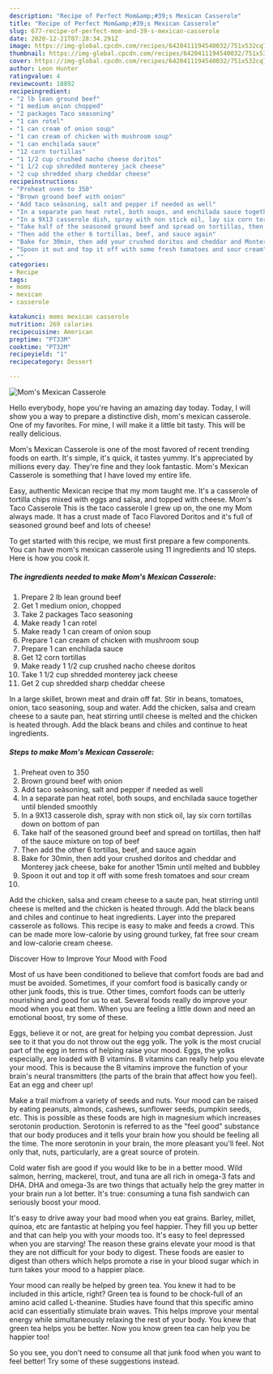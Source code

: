 ```yaml
---
description: "Recipe of Perfect Mom&amp;#39;s Mexican Casserole"
title: "Recipe of Perfect Mom&amp;#39;s Mexican Casserole"
slug: 677-recipe-of-perfect-mom-and-39-s-mexican-casserole
date: 2020-12-21T07:28:34.291Z
image: https://img-global.cpcdn.com/recipes/6420411194540032/751x532cq70/moms-mexican-casserole-recipe-main-photo.jpg
thumbnail: https://img-global.cpcdn.com/recipes/6420411194540032/751x532cq70/moms-mexican-casserole-recipe-main-photo.jpg
cover: https://img-global.cpcdn.com/recipes/6420411194540032/751x532cq70/moms-mexican-casserole-recipe-main-photo.jpg
author: Leon Hunter
ratingvalue: 4
reviewcount: 18892
recipeingredient:
- "2 lb lean ground beef"
- "1 medium onion chopped"
- "2 packages Taco seasoning"
- "1 can rotel"
- "1 can cream of onion soup"
- "1 can cream of chicken with mushroom soup"
- "1 can enchilada sauce"
- "12 corn tortillas"
- "1 1/2 cup crushed nacho cheese doritos"
- "1 1/2 cup shredded monterey jack cheese"
- "2 cup shredded sharp cheddar cheese"
recipeinstructions:
- "Preheat oven to 350"
- "Brown ground beef with onion"
- "Add taco seàsoning, salt and pepper if needed as well"
- "In a separate pan heat rotel, both soups, and enchilada sauce together until blended smoothly"
- "In a 9X13 casserole dish, spray with non stick oil, lay six corn tortillas down on bottom of pan"
- "Take half of the seasoned ground beef and spread on tortillas, then half of the sauce mixture on top of beef"
- "Then add the other 6 tortillas, beef, and sauce again"
- "Bake for 30min, then add your crushed doritos and cheddar and Monterey jack cheese, bake for another 15min until melted and bubbley"
- "Spoon it out and top it off with some fresh tomatoes and sour cream"
- ""
categories:
- Recipe
tags:
- moms
- mexican
- casserole

katakunci: moms mexican casserole 
nutrition: 269 calories
recipecuisine: American
preptime: "PT33M"
cooktime: "PT32M"
recipeyield: "1"
recipecategory: Dessert

---
```



![Mom&#39;s Mexican Casserole](https://img-global.cpcdn.com/recipes/6420411194540032/751x532cq70/moms-mexican-casserole-recipe-main-photo.jpg)

Hello everybody, hope you're having an amazing day today. Today, I will show you a way to prepare a distinctive dish, mom&#39;s mexican casserole. One of my favorites. For mine, I will make it a little bit tasty. This will be really delicious.

Mom&#39;s Mexican Casserole is one of the most favored of recent trending foods on earth. It's simple, it's quick, it tastes yummy. It's appreciated by millions every day. They're fine and they look fantastic. Mom&#39;s Mexican Casserole is something that I have loved my entire life.

Easy, authentic Mexican recipe that my mom taught me. It&#39;s a casserole of tortilla chips mixed with eggs and salsa, and topped with cheese. Mom&#39;s Taco Casserole This is the taco casserole I grew up on, the one my Mom always made. It has a crust made of Taco Flavored Doritos and it&#39;s full of seasoned ground beef and lots of cheese!


To get started with this recipe, we must first prepare a few components. You can have mom&#39;s mexican casserole using 11 ingredients and 10 steps. Here is how you cook it.

<!--inarticleads1-->

##### The ingredients needed to make Mom&#39;s Mexican Casserole:

1. Prepare 2 lb lean ground beef
1. Get 1 medium onion, chopped
1. Take 2 packages Taco seasoning
1. Make ready 1 can rotel
1. Make ready 1 can cream of onion soup
1. Prepare 1 can cream of chicken with mushroom soup
1. Prepare 1 can enchilada sauce
1. Get 12 corn tortillas
1. Make ready 1 1/2 cup crushed nacho cheese doritos
1. Take 1 1/2 cup shredded monterey jack cheese
1. Get 2 cup shredded sharp cheddar cheese


In a large skillet, brown meat and drain off fat. Stir in beans, tomatoes, onion, taco seasoning, soup and water. Add the chicken, salsa and cream cheese to a saute pan, heat stirring until cheese is melted and the chicken is heated through. Add the black beans and chiles and continue to heat ingredients. 

<!--inarticleads2-->

##### Steps to make Mom&#39;s Mexican Casserole:

1. Preheat oven to 350
1. Brown ground beef with onion
1. Add taco seàsoning, salt and pepper if needed as well
1. In a separate pan heat rotel, both soups, and enchilada sauce together until blended smoothly
1. In a 9X13 casserole dish, spray with non stick oil, lay six corn tortillas down on bottom of pan
1. Take half of the seasoned ground beef and spread on tortillas, then half of the sauce mixture on top of beef
1. Then add the other 6 tortillas, beef, and sauce again
1. Bake for 30min, then add your crushed doritos and cheddar and Monterey jack cheese, bake for another 15min until melted and bubbley
1. Spoon it out and top it off with some fresh tomatoes and sour cream
1. 


Add the chicken, salsa and cream cheese to a saute pan, heat stirring until cheese is melted and the chicken is heated through. Add the black beans and chiles and continue to heat ingredients. Layer into the prepared casserole as follows. This recipe is easy to make and feeds a crowd. This can be made more low-calorie by using ground turkey, fat free sour cream and low-calorie cream cheese. 

Discover How to Improve Your Mood with Food


Most of us have been conditioned to believe that comfort foods are bad and must be avoided. Sometimes, if your comfort food is basically candy or other junk foods, this is true. Other times, comfort foods can be utterly nourishing and good for us to eat. Several foods really do improve your mood when you eat them. When you are feeling a little down and need an emotional boost, try some of these.

Eggs, believe it or not, are great for helping you combat depression. Just see to it that you do not throw out the egg yolk. The yolk is the most crucial part of the egg in terms of helping raise your mood. Eggs, the yolks especially, are loaded with B vitamins. B vitamins can really help you elevate your mood. This is because the B vitamins improve the function of your brain's neural transmitters (the parts of the brain that affect how you feel). Eat an egg and cheer up!

Make a trail mixfrom a variety of seeds and nuts. Your mood can be raised by eating peanuts, almonds, cashews, sunflower seeds, pumpkin seeds, etc. This is possible as these foods are high in magnesium which increases serotonin production. Serotonin is referred to as the "feel good" substance that our body produces and it tells your brain how you should be feeling all the time. The more serotonin in your brain, the more pleasant you'll feel. Not only that, nuts, particularly, are a great source of protein.

Cold water fish are good if you would like to be in a better mood. Wild salmon, herring, mackerel, trout, and tuna are all rich in omega-3 fats and DHA. DHA and omega-3s are two things that actually help the grey matter in your brain run a lot better. It's true: consuming a tuna fish sandwich can seriously boost your mood. 

It's easy to drive away your bad mood when you eat grains. Barley, millet, quinoa, etc are fantastic at helping you feel happier. They fill you up better and that can help you with your moods too. It's easy to feel depressed when you are starving! The reason these grains elevate your mood is that they are not difficult for your body to digest. These foods are easier to digest than others which helps promote a rise in your blood sugar which in turn takes your mood to a happier place.

Your mood can really be helped by green tea. You knew it had to be included in this article, right? Green tea is found to be chock-full of an amino acid called L-theanine. Studies have found that this specific amino acid can essentially stimulate brain waves. This helps improve your mental energy while simultaneously relaxing the rest of your body. You knew that green tea helps you be better. Now you know green tea can help you be happier too!

So you see, you don't need to consume all that junk food when you want to feel better! Try  some  of  these  suggestions  instead.

